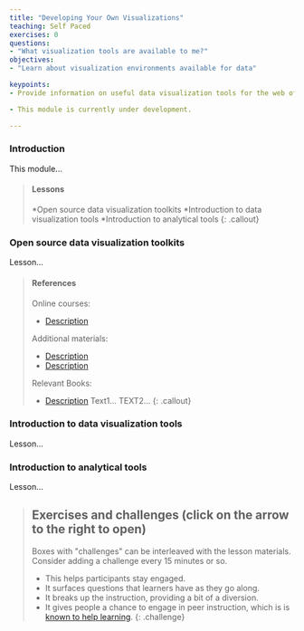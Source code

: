 ```yaml
---
title: "Developing Your Own Visualizations"
teaching: Self Paced
exercises: 0
questions:
- "What visualization tools are available to me?"
objectives:
- "Learn about visualization environments available for data"

keypoints:
- Provide information on useful data visualization tools for the web of data.

- This module is currently under development.

---
```


### Introduction

This module...

> #### Lessons
> *Open source data visualization toolkits
> *Introduction to data visualization tools
> *Introduction to analytical tools
{: .callout}

### Open source data visualization toolkits

Lesson...

> #### References
> Online courses:
>
>   - [Description](http://URL)
>
> Additional materials:
>
>   - [Description](http://URL)
>   - [Description](http://URL)
>
> Relevant Books:
>
>   - [Description](http://URL) Text1...
>     TEXT2...
{: .callout}

### Introduction to data visualization tools

Lesson...

### Introduction to analytical tools

Lesson...

> ## Exercises and challenges (click on the arrow to the right to open)
>
>  Boxes with "challenges" can be interleaved with the lesson materials.
>  Consider adding a challenge every 15 minutes or so.
>    - This helps participants stay engaged.
>    - It surfaces questions that learners have as they go along.
>    - It breaks up the instruction, providing a bit of a diversion.
>    - It gives people a chance to engage in peer instruction, which is
>      is [known to help learning](https://en.wikipedia.org/wiki/Peer_instruction).
{: .challenge}
